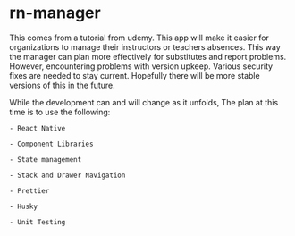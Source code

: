 # rn-manager

This comes from a tutorial from udemy. This app will make it easier for organizations to manage their instructors or teachers absences. This way the manager can plan more effectively for substitutes and report problems. However, encountering problems with version upkeep. Various security fixes are needed to stay current. Hopefully there will be more stable versions of this in the future.

While the development can and will change as it unfolds,
The plan at this time is to use the following:

``` 
- React Native

- Component Libraries

- State management

- Stack and Drawer Navigation

- Prettier

- Husky

- Unit Testing
```
